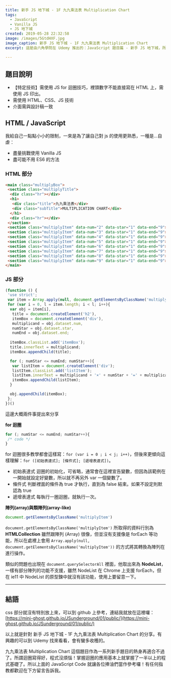 ```yaml
---
title: 新手 JS 地下城 - 1F 九九乘法表 Multiplication Chart
tags: 
  - JavaScript
  - Vanilla JS
  - JS 地下城
created: 2019-05-28 22:32:58
image: /images/5GtdHXF.jpg
image_caption: 新手 JS 地下城 - 1F 九九乘法表 Multiplication Chart
excerpt: 這是由六角學院在 Udemy 推出的：JavaScript 題目篇 - 新手 JS 地下城，所出的題目。裡面有各種有趣的題型可以練習，如果是剛接觸前端的捧油們可以在這裡面找一些題目來練練手。也可以在練習過後爬爬其他人所分享的製作方法，多方比較過後一定會有所成長的！ 

---
```


## 題目說明

* 【特定技術】需使用 JS for 迴圈技巧，裡頭數字不能直接寫在 HTML 上，需使用 JS 印出。
* 需使用 HTML、CSS、JS 技術
* 介面需與設計稿一致

## HTML / JavaScript

我給自己一點點小小的限制，一來是為了讓自己對 js 的使用更熟悉，一種是...自虐：

* 盡量挑戰使用 Vanilla JS
* 盡可能不用 ES6 的方法

### HTML 部分

```html
<main class="multiplyBox">
 <section class="multiplyTitle">
  <div class="hr"></div>
  <h1>
   <div class="title">九九乘法表</div>
   <div class="subTitle">MULTIPLICATION CHART</div>
  </h1>
  <div class="hr"></div>
 </section>
 <section class="multiplyItem" data-num="2" data-star="1" data-end="9"></section>
 <section class="multiplyItem" data-num="3" data-star="1" data-end="9"></section>
 <section class="multiplyItem" data-num="4" data-star="1" data-end="9"></section>
 <section class="multiplyItem" data-num="5" data-star="1" data-end="9"></section>
 <section class="multiplyItem" data-num="6" data-star="1" data-end="9"></section>
 <section class="multiplyItem" data-num="7" data-star="1" data-end="9"></section>
 <section class="multiplyItem" data-num="8" data-star="1" data-end="9"></section>
 <section class="multiplyItem" data-num="9" data-star="1" data-end="9"></section>
</main>
```

### JS 部分

```js
(function () {
 'use strict';
 var item = Array.apply(null, document.getElementsByClassName('multiplyItem'));
 for (var i = 0, l = item.length; i < l; i++){
  var obj = item[i],
   title = document.createElement('h2'),
   itemBox = document.createElement('div'),
   multiplicand = obj.dataset.num,
   numStar = obj.dataset.star,
   numEnd = obj.dataset.end;
  
  itemBox.classList.add('itemBox');
  title.innerText = multiplicand;
  itemBox.appendChild(title);

  for (; numStar <= numEnd; numStar++){
   var listItem = document.createElement('div');
   listItem.classList.add('listItem');
   listItem.innerText = multiplicand + '×' + numStar + '=' + multiplicand*numStar;
   itemBox.appendChild(listItem);
  }

  obj.appendChild(itemBox);
 };
})()

```

這邊大概兩件事提出來分享

**for 迴圈**

```js
for (; numStar <= numEnd; numStar++){
 /* code */
}
```

for 迴圈很多教學都會這樣寫：`for (var i = 0 ; i < j; i++)`，但後來更傾向這樣理解：`for ([初始表達式]; [條件式]; [遞增表達式])`。

* 初始表達式
    迴圈的初始化，可省略，通常會在這裡宣告變數，但因為該範例在一開始就設定好變數，所以就不再另外 var 一個變數了。
* 條件式
    判斷裡面的條件為 true 才執行，直到為 false 結束。如果不設定則默認為 true
* 遞增表達式
    每執行一圈迴圈，就執行一次。

**陣列(array)與類陣列(array-like)**

```js
document.getElementsByClassName('multiplyItem')
```

`document.getElementsByClassName('multiplyItem')` 所取得的資料行別為 **HTMLCollection** 雖然跟陣列 (Array) 很像，但並沒有支援像是 forEach 等功能，所以在處裡上會用 `Array.apply(null, document.getElementsByClassName('multiplyItem'))` 的方式將其轉換為陣列在進行操作。

類似的問題也出現在 `document.querySelectorAll` 裡面，他取出來為 **NodeList**，一樣有部分陣列的功能不支援，雖然 NodeList 在 Chrome 上支援 forEach，但在 ie11 中 NodeList 的原型鍊中就沒有該功能，使用上要留意一下。

---

## 結語

css 部分就沒有特別放上來，可以到 github 上參考，連結我就放在這裡囉：
[https://mini-ghost.github.io/JSunderground/01/public/](https://mini-ghost.github.io/JSunderground/01/public/)

以上就是針對 新手 JS 地下城 - 1F 九九乘法表 Multiplication Chart 的分享。有興趣的可以到 Udemy 找來看看，會有蠻多收穫的。

九九乘法表 Multiplication Chart 這個題目作為一系列新手題目的熱身再適合不過了。所謂迴圈寫得好，程式沒煩惱！掌握迴圈的應用基本上就掌握了一半以上的程式基礎了。所以上面的 JavaScript Code 就讓各位捧油們當作參考囉！有任何指教都歡迎在下方留言告訴我。
